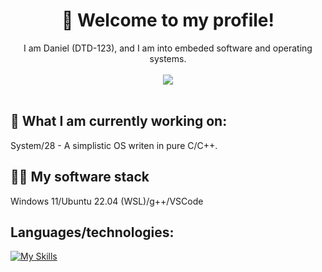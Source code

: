 <h1 align=center>👋 Welcome to my profile!</h1>

<div align=center>
  I am Daniel (DTD-123), and I am into embeded software and operating systems.<br><br><img src="https://github-readme-stats.vercel.app/api?username=danthedev123"><br><br>
</div>

## 🔎 What I am currently working on:
System/28 - A simplistic OS writen in pure C/C++.

## 👨‍💻 My software stack
Windows 11/Ubuntu 22.04 (WSL)/g++/VSCode

## Languages/technologies:
[![My Skills](https://skillicons.dev/icons?i=c,cpp,linux,git,bash,vscode,vim&perline=50)](https://skillicons.dev)
